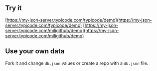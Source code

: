 ## Try it

[https://my-json-server.typicode.com/typicode/demo](https://my-json-server.typicode.com/typicode/demo)
[https://my-json-server.typicode.com/miligithub/demo](https://my-json-server.typicode.com/miligithub/demo)

## Use your own data

Fork it and change `db.json` values or create a repo with a `db.json` file.
